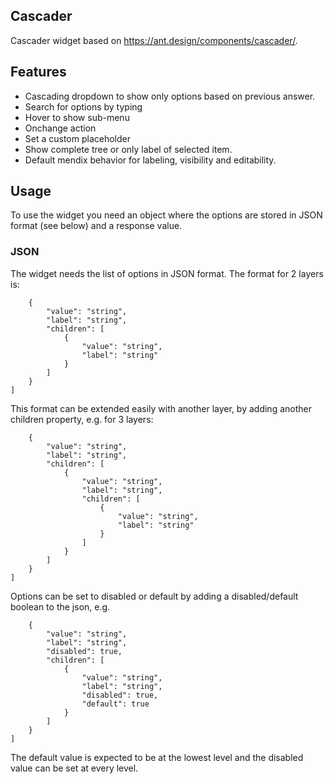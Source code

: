 ## Cascader
Cascader widget based on https://ant.design/components/cascader/.

## Features
- Cascading dropdown to show only options based on previous answer.
- Search for options by typing
- Hover to show sub-menu
- Onchange action
- Set a custom placeholder
- Show complete tree or only label of selected item.
- Default mendix behavior for labeling, visibility and editability.

## Usage
To use the widget you need an object where the options are stored in JSON format (see below) and a response value.

### JSON
The widget needs the list of options in JSON format. The format for 2 layers is:
```[
    {
        "value": "string",
        "label": "string",
        "children": [
            {
                "value": "string",
                "label": "string"
            }
        ]
    }
]
```
This format can be extended easily with another layer, by adding another children property, e.g. for 3 layers:

```[
    {
        "value": "string",
        "label": "string",
        "children": [
            {
                "value": "string",
                "label": "string",
                "children": [
                    {
                        "value": "string",
                        "label": "string"
                    }
                ]
            }
        ]
    }
]
```

Options can be set to disabled or default by adding a disabled/default boolean to the json, e.g.
```[
    {
        "value": "string",
        "label": "string",
        "disabled": true,
        "children": [
            {
                "value": "string",
                "label": "string",
                "disabled": true,
                "default": true
            }
        ]
    }
]
```

The default value is expected to be at the lowest level and the disabled value can be set at every level.
